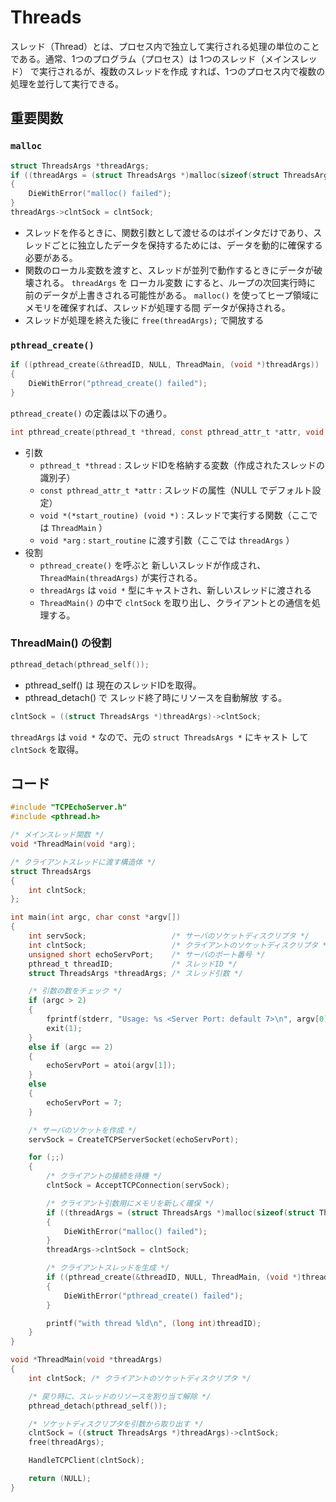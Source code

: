 # Threads

スレッド（Thread）とは、プロセス内で独立して実行される処理の単位のことである。通常、1つのプログラム（プロセス）は 1つのスレッド（メインスレッド） で実行されるが、複数のスレッドを作成 すれば、1つのプロセス内で複数の処理を並行して実行できる。

## 重要関数

### `malloc`

```c
struct ThreadsArgs *threadArgs;
if ((threadArgs = (struct ThreadsArgs *)malloc(sizeof(struct ThreadsArgs))) == NULL)
{
    DieWithError("malloc() failed");
}
threadArgs->clntSock = clntSock;
```

- スレッドを作るときに、関数引数として渡せるのはポインタだけであり、スレッドごとに独立したデータを保持するためには、データを動的に確保する必要がある。
- 関数のローカル変数を渡すと、スレッドが並列で動作するときにデータが破壊される。 `threadArgs` を ローカル変数 にすると、ループの次回実行時に 前のデータが上書きされる可能性がある。 `malloc()` を使ってヒープ領域にメモリを確保すれば、スレッドが処理する間 データが保持される。
- スレッドが処理を終えた後に `free(threadArgs);` で開放する

### `pthread_create()`

```c
if ((pthread_create(&threadID, NULL, ThreadMain, (void *)threadArgs)) != 0)
{
    DieWithError("pthread_create() failed");
}
```

`pthread_create()` の定義は以下の通り。

```c
int pthread_create(pthread_t *thread, const pthread_attr_t *attr, void *(*start_routine) (void *), void *arg);
```

- 引数
  - `pthread_t *thread` : スレッドIDを格納する変数（作成されたスレッドの識別子）
  - `const pthread_attr_t *attr` : スレッドの属性（NULL でデフォルト設定）
  - `void *(*start_routine) (void *)` : スレッドで実行する関数（ここでは `ThreadMain` ）
  - `void *arg` : `start_routine` に渡す引数（ここでは `threadArgs` ）
- 役割
  - `pthread_create()` を呼ぶと 新しいスレッドが作成され、`ThreadMain(threadArgs)` が実行される。
  - `threadArgs` は `void *` 型にキャストされ、新しいスレッドに渡される
  - `ThreadMain()` の中で `clntSock` を取り出し、クライアントとの通信を処理する。

### ThreadMain() の役割

```c
pthread_detach(pthread_self());
```

- pthread_self() は 現在のスレッドIDを取得。
- pthread_detach() で スレッド終了時にリソースを自動解放 する。

```c
clntSock = ((struct ThreadsArgs *)threadArgs)->clntSock;
```

`threadArgs` は `void *` なので、元の `struct ThreadsArgs *` にキャスト して `clntSock` を取得。


## コード

```c
#include "TCPEchoServer.h"
#include <pthread.h>

/* メインスレッド関数 */
void *ThreadMain(void *arg);

/* クライアントスレッドに渡す構造体 */
struct ThreadsArgs
{
    int clntSock;
};

int main(int argc, char const *argv[])
{
    int servSock;                   /* サーバのソケットディスクリプタ */
    int clntSock;                   /* クライアントのソケットディスクリプタ */
    unsigned short echoServPort;    /* サーバのポート番号 */
    pthread_t threadID;             /* スレッドID */
    struct ThreadsArgs *threadArgs; /* スレッド引数 */

    /* 引数の数をチェック */
    if (argc > 2)
    {
        fprintf(stderr, "Usage: %s <Server Port: default 7>\n", argv[0]);
        exit(1);
    }
    else if (argc == 2)
    {
        echoServPort = atoi(argv[1]);
    }
    else
    {
        echoServPort = 7;
    }

    /* サーバのソケットを作成 */
    servSock = CreateTCPServerSocket(echoServPort);

    for (;;)
    {
        /* クライアントの接続を待機 */
        clntSock = AcceptTCPConnection(servSock);

        /* クライアント引数用にメモリを新しく確保 */
        if ((threadArgs = (struct ThreadsArgs *)malloc(sizeof(struct ThreadsArgs))) == NULL)
        {
            DieWithError("malloc() failed");
        }
        threadArgs->clntSock = clntSock;

        /* クライアントスレッドを生成 */
        if ((pthread_create(&threadID, NULL, ThreadMain, (void *)threadArgs)) != 0)
        {
            DieWithError("pthread_create() failed");
        }

        printf("with thread %ld\n", (long int)threadID);
    }
}

void *ThreadMain(void *threadArgs)
{
    int clntSock; /* クライアントのソケットディスクリプタ */

    /* 戻り時に、スレッドのリソースを割り当て解除 */
    pthread_detach(pthread_self());

    /* ソケットディスクリプタを引数から取り出す */
    clntSock = ((struct ThreadsArgs *)threadArgs)->clntSock;
    free(threadArgs);

    HandleTCPClient(clntSock);

    return (NULL);
}
```